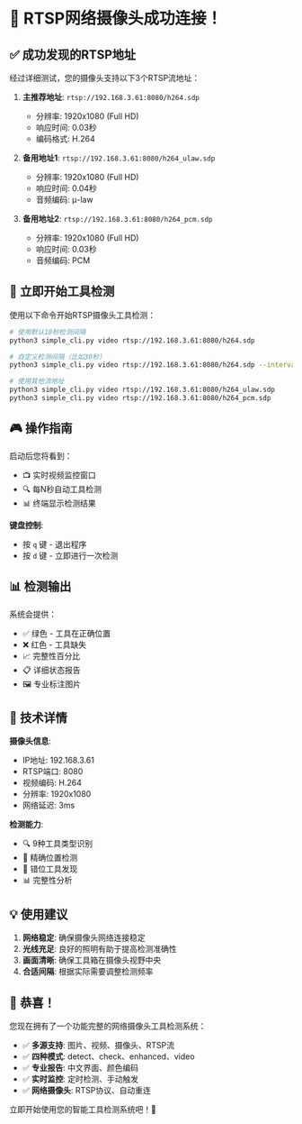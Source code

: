 # 🎉 RTSP网络摄像头成功连接！

## ✅ 成功发现的RTSP地址

经过详细测试，您的摄像头支持以下3个RTSP流地址：

1. **主推荐地址**: `rtsp://192.168.3.61:8080/h264.sdp`
   - 分辨率: 1920x1080 (Full HD)
   - 响应时间: 0.03秒
   - 编码格式: H.264

2. **备用地址1**: `rtsp://192.168.3.61:8080/h264_ulaw.sdp`
   - 分辨率: 1920x1080 (Full HD)
   - 响应时间: 0.04秒
   - 音频编码: μ-law

3. **备用地址2**: `rtsp://192.168.3.61:8080/h264_pcm.sdp`
   - 分辨率: 1920x1080 (Full HD)
   - 响应时间: 0.03秒
   - 音频编码: PCM

## 🚀 立即开始工具检测

使用以下命令开始RTSP摄像头工具检测：

```bash
# 使用默认10秒检测间隔
python3 simple_cli.py video rtsp://192.168.3.61:8080/h264.sdp

# 自定义检测间隔（比如30秒）
python3 simple_cli.py video rtsp://192.168.3.61:8080/h264.sdp --interval 30

# 使用其他流地址
python3 simple_cli.py video rtsp://192.168.3.61:8080/h264_ulaw.sdp
python3 simple_cli.py video rtsp://192.168.3.61:8080/h264_pcm.sdp
```

## 🎮 操作指南

启动后您将看到：
- 📺 实时视频监控窗口
- 🔍 每N秒自动工具检测
- 📊 终端显示检测结果

**键盘控制**:
- 按 `q` 键 - 退出程序
- 按 `d` 键 - 立即进行一次检测

## 📊 检测输出

系统会提供：
- ✅ 绿色 - 工具在正确位置
- ❌ 红色 - 工具缺失
- 📈 完整性百分比
- 📋 详细状态报告
- 🖼️ 专业标注图片

## 🔧 技术详情

**摄像头信息**:
- IP地址: 192.168.3.61
- RTSP端口: 8080
- 视频编码: H.264
- 分辨率: 1920x1080
- 网络延迟: 3ms

**检测能力**:
- 🔍 9种工具类型识别
- 📍 精确位置检测
- 🔄 错位工具发现
- 📊 完整性分析

## 💡 使用建议

1. **网络稳定**: 确保摄像头网络连接稳定
2. **光线充足**: 良好的照明有助于提高检测准确性
3. **画面清晰**: 确保工具箱在摄像头视野中央
4. **合适间隔**: 根据实际需要调整检测频率

## 🎊 恭喜！

您现在拥有了一个功能完整的网络摄像头工具检测系统：

- ✅ **多源支持**: 图片、视频、摄像头、RTSP流
- ✅ **四种模式**: detect、check、enhanced、video
- ✅ **专业报告**: 中文界面、颜色编码
- ✅ **实时监控**: 定时检测、手动触发
- ✅ **网络摄像头**: RTSP协议、自动重连

立即开始使用您的智能工具检测系统吧！🚀